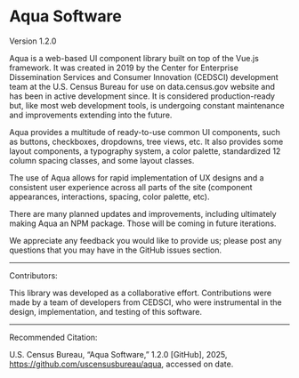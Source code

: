 # Aqua Software

Version 1.2.0

Aqua is a web-based UI component library built on top of the Vue.js framework. It was created in 2019 by the Center for Enterprise Dissemination Services and Consumer Innovation (CEDSCI) development team at the U.S. Census Bureau for use on data.census.gov website and has been in active development since. It is considered production-ready but, like most web development tools, is undergoing constant maintenance and improvements extending into the future.

Aqua provides a multitude of ready-to-use common UI components, such as buttons, checkboxes, dropdowns, tree views, etc. It also provides some layout components, a typography system, a color palette, standardized 12 column spacing classes, and some layout classes.

The use of Aqua allows for rapid implementation of UX designs and a consistent user experience across all parts of the site (component appearances, interactions, spacing, color palette, etc).

There are many planned updates and improvements, including ultimately making Aqua an NPM package. Those will be coming in future iterations.

We appreciate any feedback you would like to provide us; please post any questions that you may have in the GitHub issues section.

---

Contributors:

This library was developed as a collaborative effort. Contributions were made by a team of developers from CEDSCI, who were instrumental in the design, implementation, and testing of this software.

---

Recommended Citation:

U.S. Census Bureau, “Aqua Software,” 1.2.0 [GitHub], 2025, <https://github.com/uscensusbureau/aqua>, accessed on date.
